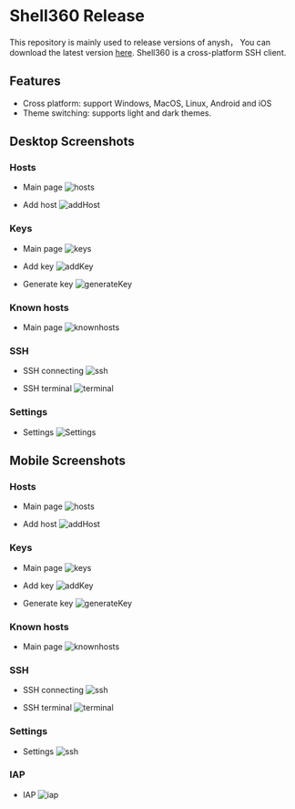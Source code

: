 # Shell360 Release

This repository is mainly used to release versions of anysh， You can download the latest version [here](https://github.com/shell360/release/releases). Shell360 is a cross-platform SSH client.

## Features

- Cross platform: support Windows, MacOS, Linux, Android and iOS
- Theme switching: supports light and dark themes.

## Desktop Screenshots

### Hosts

- Main page
  ![hosts](./screenshots/desktop/hosts.png)

- Add host
  ![addHost](./screenshots/desktop/addHost.png)

### Keys

- Main page
  ![keys](./screenshots/desktop/keys.png)

- Add key
  ![addKey](./screenshots/desktop/addKey.png)

- Generate key
  ![generateKey](./screenshots/desktop/generateKey.png)

### Known hosts

- Main page
  ![knownhosts](./screenshots/desktop/knownhosts.png)

### SSH

- SSH connecting
  ![ssh](./screenshots/desktop/ssh.png)

- SSH terminal
  ![terminal](./screenshots/desktop/terminal.png)

### Settings

- Settings
  ![Settings](./screenshots/desktop/settings.png)

## Mobile Screenshots

### Hosts

- Main page
  ![hosts](./screenshots/mobile/hosts.png)

- Add host
  ![addHost](./screenshots/mobile/addHost.png)

### Keys

- Main page
  ![keys](./screenshots/mobile/keys.png)

- Add key
  ![addKey](./screenshots/mobile/addKey.png)

- Generate key
  ![generateKey](./screenshots/mobile/generateKey.png)

### Known hosts

- Main page
  ![knownhosts](./screenshots/mobile/knownhosts.png)

### SSH

- SSH connecting
  ![ssh](./screenshots/mobile/ssh.png)

- SSH terminal
  ![terminal](./screenshots/mobile/terminal.png)

### Settings

- Settings
  ![ssh](./screenshots/mobile/settings.png)

### IAP

- IAP
  ![iap](./screenshots/mobile/iap.png)
